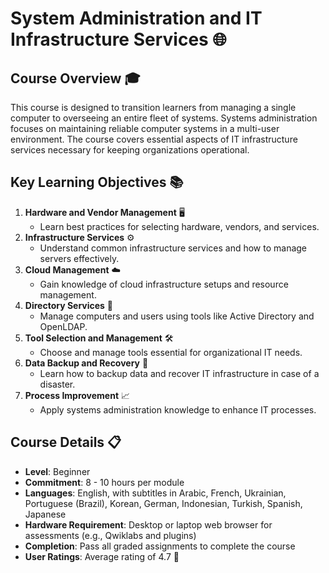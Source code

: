 # System Administration and IT Infrastructure Services 🌐

## Course Overview 🎓
This course is designed to transition learners from managing a single computer to overseeing an entire fleet of systems. Systems administration focuses on maintaining reliable computer systems in a multi-user environment. The course covers essential aspects of IT infrastructure services necessary for keeping organizations operational.

## Key Learning Objectives 📚
1. **Hardware and Vendor Management** 🖥️
   - Learn best practices for selecting hardware, vendors, and services.
2. **Infrastructure Services** ⚙️
   - Understand common infrastructure services and how to manage servers effectively.
3. **Cloud Management** ☁️
   - Gain knowledge of cloud infrastructure setups and resource management.
4. **Directory Services** 📂
   - Manage computers and users using tools like Active Directory and OpenLDAP.
5. **Tool Selection and Management** 🛠️
   - Choose and manage tools essential for organizational IT needs.
6. **Data Backup and Recovery** 🔄
   - Learn how to backup data and recover IT infrastructure in case of a disaster.
7. **Process Improvement** 📈
   - Apply systems administration knowledge to enhance IT processes.

## Course Details 📋
- **Level**: Beginner
- **Commitment**: 8 - 10 hours per module
- **Languages**: English, with subtitles in Arabic, French, Ukrainian, Portuguese (Brazil), Korean, German, Indonesian, Turkish, Spanish, Japanese
- **Hardware Requirement**: Desktop or laptop web browser for assessments (e.g., Qwiklabs and plugins)
- **Completion**: Pass all graded assignments to complete the course
- **User Ratings**: Average rating of 4.7 🌟
